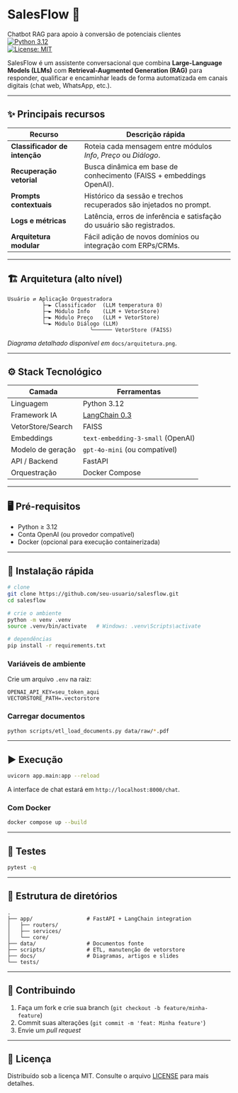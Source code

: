 # SalesFlow 🚀  
Chatbot RAG para apoio à conversão de potenciais clientes  
[![Python 3.12](https://img.shields.io/badge/python-3.12-blue.svg)](https://www.python.org/)  
[![License: MIT](https://img.shields.io/badge/license-MIT-green.svg)](LICENSE)

SalesFlow é um assistente conversacional que combina **Large-Language Models (LLMs)** com **Retrieval-Augmented Generation (RAG)** para responder, qualificar e encaminhar leads de forma automatizada em canais digitais (chat web, WhatsApp, etc.).

---

## ✨ Principais recursos

| Recurso | Descrição rápida |
|---------|------------------|
| **Classificador de intenção** | Roteia cada mensagem entre módulos *Info*, *Preço* ou *Diálogo*. |
| **Recuperação vetorial**      | Busca dinâmica em base de conhecimento (FAISS + embeddings OpenAI). |
| **Prompts contextuais**       | Histórico da sessão e trechos recuperados são injetados no prompt. |
| **Logs e métricas**           | Latência, erros de inferência e satisfação do usuário são registrados. |
| **Arquitetura modular**       | Fácil adição de novos domínios ou integração com ERPs/CRMs. |

---

## 🏗️ Arquitetura (alto nível)

```
Usuário ⇄ Aplicação Orquestradora
           ├─► Classificador  (LLM temperatura 0)
           ├─► Módulo Info    (LLM + VetorStore)
           ├─► Módulo Preço   (LLM + VetorStore)
           └─► Módulo Diálogo (LLM)
                          ╰────── VetorStore (FAISS)
```

*Diagrama detalhado disponível em* `docs/arquitetura.png`.

---

## ⚙️ Stack Tecnológico

| Camada             | Ferramentas                                            |
|--------------------|--------------------------------------------------------|
| Linguagem          | Python 3.12                                            |
| Framework IA       | [LangChain 0.3](https://www.langchain.com/)            |
| VetorStore/Search  | FAISS                                                  |
| Embeddings         | `text-embedding-3-small` (OpenAI)                      |
| Modelo de geração  | `gpt-4o-mini` (ou compatível)                          |
| API / Backend      | FastAPI                                                |
| Orquestração       | Docker Compose                                         |

---

## 🖥️ Pré-requisitos

* Python ≥ 3.12  
* Conta OpenAI (ou provedor compatível)  
* Docker (opcional para execução containerizada)

---

## 🚀 Instalação rápida

```bash
# clone
git clone https://github.com/seu-usuario/salesflow.git
cd salesflow

# crie o ambiente
python -m venv .venv
source .venv/bin/activate   # Windows: .venv\Scripts\activate

# dependências
pip install -r requirements.txt
```

### Variáveis de ambiente

Crie um arquivo `.env` na raiz:

```
OPENAI_API_KEY=seu_token_aqui
VECTORSTORE_PATH=.vectorstore
```

### Carregar documentos

```bash
python scripts/etl_load_documents.py data/raw/*.pdf
```

---

## ▶️ Execução

```bash
uvicorn app.main:app --reload
```

A interface de chat estará em `http://localhost:8000/chat`.

### Com Docker

```bash
docker compose up --build
```

---

## 🧪 Testes

```bash
pytest -q
```

---

## 📂 Estrutura de diretórios

```
.
├── app/                 # FastAPI + LangChain integration
│   ├── routers/
│   ├── services/
│   └── core/
├── data/                # Documentos fonte
├── scripts/             # ETL, manutenção de vetorstore
├── docs/                # Diagramas, artigos e slides
└── tests/
```

---

## 🤝 Contribuindo

1. Faça um fork e crie sua branch (`git checkout -b feature/minha-feature`)  
2. Commit suas alterações (`git commit -m 'feat: Minha feature'`)  
3. Envie um *pull request*

---

## 📄 Licença

Distribuído sob a licença MIT. Consulte o arquivo [LICENSE](LICENSE) para mais detalhes.
